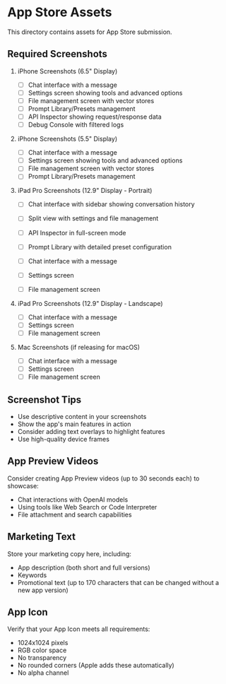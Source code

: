 # App Store Assets

This directory contains assets for App Store submission.

## Required Screenshots

1. iPhone Screenshots (6.5" Display)

   - [ ] Chat interface with a message
   - [ ] Settings screen showing tools and advanced options
   - [ ] File management screen with vector stores
   - [ ] Prompt Library/Presets management
   - [ ] API Inspector showing request/response data
   - [ ] Debug Console with filtered logs

2. iPhone Screenshots (5.5" Display)

   - [ ] Chat interface with a message
   - [ ] Settings screen showing tools and advanced options
   - [ ] File management screen with vector stores
   - [ ] Prompt Library/Presets management

3. iPad Pro Screenshots (12.9" Display - Portrait)

   - [ ] Chat interface with sidebar showing conversation history
   - [ ] Split view with settings and file management
   - [ ] API Inspector in full-screen mode
   - [ ] Prompt Library with detailed preset configuration

   - [ ] Chat interface with a message
   - [ ] Settings screen
   - [ ] File management screen

4. iPad Pro Screenshots (12.9" Display - Landscape)

   - [ ] Chat interface with a message
   - [ ] Settings screen
   - [ ] File management screen

5. Mac Screenshots (if releasing for macOS)
   - [ ] Chat interface with a message
   - [ ] Settings screen
   - [ ] File management screen

## Screenshot Tips

- Use descriptive content in your screenshots
- Show the app's main features in action
- Consider adding text overlays to highlight features
- Use high-quality device frames

## App Preview Videos

Consider creating App Preview videos (up to 30 seconds each) to showcase:

- Chat interactions with OpenAI models
- Using tools like Web Search or Code Interpreter
- File attachment and search capabilities

## Marketing Text

Store your marketing copy here, including:

- App description (both short and full versions)
- Keywords
- Promotional text (up to 170 characters that can be changed without a new app version)

## App Icon

Verify that your App Icon meets all requirements:

- 1024x1024 pixels
- RGB color space
- No transparency
- No rounded corners (Apple adds these automatically)
- No alpha channel
